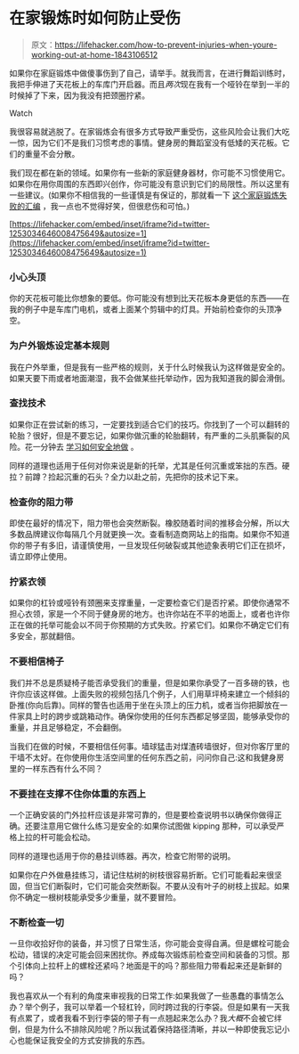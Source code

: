 # 在家锻炼时如何防止受伤

> 原文：<https://lifehacker.com/how-to-prevent-injuries-when-youre-working-out-at-home-1843106512>

如果你在家庭锻炼中做傻事伤到了自己，请举手。就我而言，在进行舞蹈训练时，我把手伸进了天花板上的车库门开启器。而且*两次*现在我有一个哑铃在举到一半的时候掉了下来，因为我没有把颈圈拧紧。

Watch

我很容易就逃脱了。在家锻炼会有很多方式导致严重受伤，这些风险会让我们大吃一惊，因为它们不是我们习惯考虑的事情。健身房的舞蹈室没有低矮的天花板。它们的重量不会分散。

我们现在都在新的领域。如果你有一些新的家庭健身器材，你可能不习惯使用它。如果你在用你周围的东西即兴创作，你可能没有意识到它们的局限性。所以这里有一些建议。(如果你不相信我的一些谨慎是有保证的，那就看一下 [这个家庭锻炼失败的汇编](https://twitter.com/function2fitnes/status/1253034646008475649) ，我一点也不觉得好笑，但很悲伤和可怕。)

 [https://lifehacker.com/embed/inset/iframe?id=twitter-1253034646008475649&autosize=1](https://lifehacker.com/embed/inset/iframe?id=twitter-1253034646008475649&autosize=1) 

### 小心头顶

你的天花板可能比你想象的要低。你可能没有想到比天花板本身更低的东西——在我的例子中是车库门电机，或者上面某个剪辑中的灯具。开始前检查你的头顶净空。

### 为户外锻炼设定基本规则

我在户外举重，但是我有一些严格的规则，关于什么时候我认为这样做是安全的。如果天要下雨或者地面潮湿，我不会做某些托举动作，因为我知道我的脚会滑倒。

### 查找技术

如果你正在尝试新的练习，一定要找到适合它们的技巧。你找到了一个可以翻转的轮胎？很好，但是不要忘记，如果你做沉重的轮胎翻转，有严重的二头肌撕裂的风险。花一分钟去 [学习如何安全地做](http://www.trainuntamed.com/how-to-flip-a-tire/) 。

同样的道理也适用于任何对你来说是新的托举，尤其是任何沉重或笨拙的东西。硬拉？前蹲？捡起沉重的石头？全力以赴之前，先把你的技术记下来。

### 检查你的阻力带

即使在最好的情况下，阻力带也会突然断裂。橡胶随着时间的推移会分解，所以大多数品牌建议你每隔几个月就更换一次。查看制造商网站上的指南。如果你不知道你的带子有多旧，请谨慎使用，一旦发现任何破裂或其他迹象表明它们正在损坏，请立即停止使用。

### 拧紧衣领

如果你的杠铃或哑铃有颈圈来支撑重量，一定要检查它们是否拧紧。即使你通常不担心衣领，家是一个不同于健身房的地方。也许你站在不平的地面上，或者也许你正在做的托举可能会以不同于你预期的方式失败。拧紧它们。如果你不确定它们有多安全，那就翻倍。

### 不要相信椅子

我们并不总是质疑椅子能否承受我们的重量，但是如果你承受了一百多磅的铁，也许你应该这样做。上面失败的视频包括几个例子，人们用草坪椅来建立一个倾斜的卧推(你向后靠)。同样的警告也适用于坐在头顶上的压力机，或者当你把脚放在一件家具上时的跨步或跳箱动作。确保你使用的任何东西都足够坚固，能够承受你的重量，并且足够稳定，不会翻倒。

当我们在做的时候，不要相信任何事。墙球猛击对煤渣砖墙很好，但对你客厅里的干墙不太好。在你使用你生活空间里的任何东西之前，问问你自己:这和我健身房里的一样东西有什么不同？

### 不要挂在支撑不住你体重的东西上

一个正确安装的门外拉杆应该是非常可靠的，但是要检查说明书以确保你做得正确。还要注意用它做什么练习是安全的:如果你试图做 kipping 那种，可以承受严格上拉的杆可能会松动。

同样的道理也适用于你的悬挂训练器。再次，检查它附带的说明。

如果你在户外做悬挂练习，请记住枯树的树枝很容易折断。它们可能看起来很坚固，但当它们断裂时，它们可能会突然断裂。不要从没有叶子的树枝上拔起。如果你不确定一根树枝能承受多少重量，就不要冒险。

### 不断检查一切

一旦你收拾好你的装备，并习惯了日常生活，你可能会变得自满。但是螺栓可能会松动，错误的决定可能会回来困扰你。养成每次锻炼前检查空间和装备的习惯。那个引体向上拉杆上的螺栓还紧吗？地面是干的吗？那些阻力带看起来还是新鲜的吗？

我也喜欢从一个有利的角度来审视我的日常工作:如果我做了一些愚蠢的事情怎么办？举个例子，我可以举着一个轻杠铃，同时跨过我的行李袋。但是如果有一天我有点累了，或者我看不到行李袋的带子有一点翘起来怎么办？我*大概*不会被它绊倒，但是为什么不排除风险呢？所以我试着保持路径清晰，并以一种即使我忘记小心也能保证我安全的方式安排我的东西。